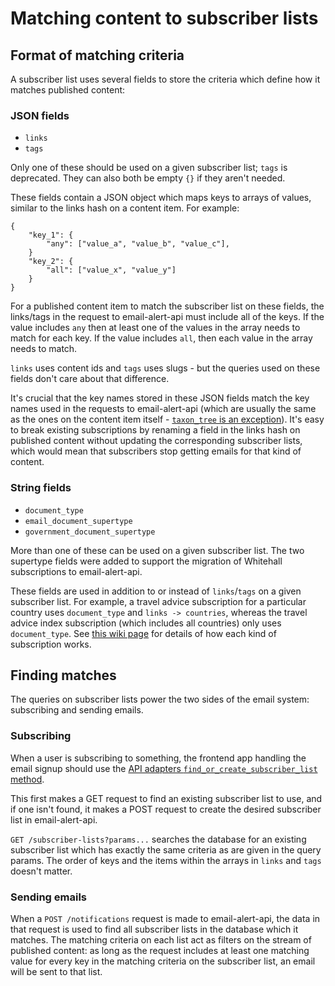 # Matching content to subscriber lists

## Format of matching criteria

A subscriber list uses several fields to store the criteria which
define how it matches published content:

### JSON fields

- `links`
- `tags`

Only one of these should be used on a given subscriber list; `tags` is
deprecated. They can also both be empty `{}` if they aren't needed.

These fields contain a JSON object which maps keys to arrays of values,
similar to the links hash on a content item. For example:

```
{
    "key_1": {
        "any": ["value_a", "value_b", "value_c"],
    }
    "key_2": {
        "all": ["value_x", "value_y"]
    }
}
```

For a published content item to match the subscriber list on these
fields, the links/tags in the request to email-alert-api must include
all of the keys. If the value includes `any` then at least one of the
values in the array needs to match for each key. If the value includes
`all`, then each value in the array needs to match.

`links` uses content ids and `tags` uses slugs - but the queries used
on these fields don't care about that difference.

It's crucial that the key names stored in these JSON fields match the
key names used in the requests to email-alert-api (which are usually
the same as the ones on the content item itself - [`taxon_tree` is an exception](https://github.com/alphagov/email-alert-service/pull/67)).
It's easy to break existing subscriptions by renaming a field in the
links hash on published content without updating the corresponding
subscriber lists, which would mean that subscribers stop getting emails
for that kind of content.

### String fields

- `document_type`
- `email_document_supertype`
- `government_document_supertype`

More than one of these can be used on a given subscriber list. The two
supertype fields were added to support the migration of Whitehall
subscriptions to email-alert-api.

These fields are used in addition to or instead of `links`/`tags` on a
given subscriber list. For example, a travel advice subscription for a
particular country uses `document_type` and `links -> countries`,
whereas the travel advice index subscription (which includes all
countries) only uses `document_type`. See [this wiki page](https://gov-uk.atlassian.net/wiki/pages/viewpage.action?pageId=108625932)
for details of how each kind of subscription works.

## Finding matches

The queries on subscriber lists power the two sides of the email system:
subscribing and sending emails.

### Subscribing

When a user is subscribing to something, the frontend app handling the
email signup should use the
[API adapters `find_or_create_subscriber_list` method](https://github.com/alphagov/gds-api-adapters/blob/1ff0e2cd4ae019f0f79b1b640d54942b94dfeddb/lib/gds_api/email_alert_api.rb#L12).

This first makes a GET request to find an existing subscriber list to
use, and if one isn't found, it makes a POST request to create the
desired subscriber list in email-alert-api.

`GET /subscriber-lists?params...` searches the database for an existing
subscriber list which has exactly the same criteria as are given in the
query params. The order of keys and the items within the arrays in
`links` and `tags` doesn't matter.

### Sending emails

When a `POST /notifications` request is made to email-alert-api, the
data in that request is used to find all subscriber lists in the
database which it matches. The matching criteria on each list act as
filters on the stream of published content: as long as the request
includes at least one matching value for every key in the matching
criteria on the subscriber list, an email will be sent to that list.
